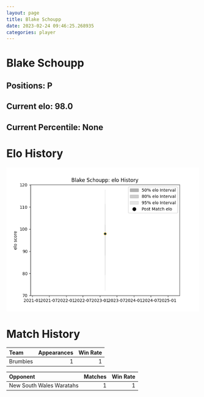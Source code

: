 ```yaml
---  
layout: page  
title: Blake Schoupp  
date: 2023-02-24 09:46:25.268935  
categories: player  
---
```

# Blake Schoupp

## Positions: P

## Current elo: 98.0

## Current Percentile: None

# Elo History


![elo history](history_BlakeSchoupp.png)
# Match History


| Team     |   Appearances |   Win Rate |
|:---------|--------------:|-----------:|
| Brumbies |             1 |          1 |

| Opponent                 |   Matches |   Win Rate |
|:-------------------------|----------:|-----------:|
| New South Wales Waratahs |         1 |          1 |